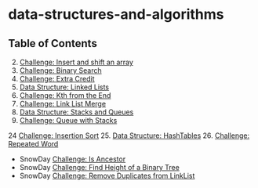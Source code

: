 # data-structures-and-algorithms

## Table of Contents
02. [Challenge: Insert and shift an array](Challenges/array_shift)
03. [Challenge: Binary Search](Challenges/array_binary_shift)
04. [Challenge: Extra Credit](Challenges/fibonacci_sequence)
05. [Data Structure: Linked Lists](Data-Structures/linked_list)
07. [Challenge: Kth from the End](Challenges/ll_kth_from_end)
08. [Challenge: Link List Merge](Challenges/ll_merge)
10. [Data Structure: Stacks and Queues](Data-Structures/stacks_and_queues)
11. [Challenge: Queue with Stacks](Challenges/queue_with_stacks)

24 [Challenge: Insertion Sort](Challenges/insertion_sort)
25. [Data Structure: HashTables](Data-Structures/hashtables)
26. [Challenge: Repeated Word](Challenges/repeated_word)

- SnowDay [Challenge: Is Ancestor](Challenges/IsAncestor)
- SnowDay [Challenge: Find Height of a Binary Tree](Challenges/BinaryTreeHeight)
- SnowDay [Challenge: Remove Duplicates from LinkList](Challenges/linklist_duplicates)

